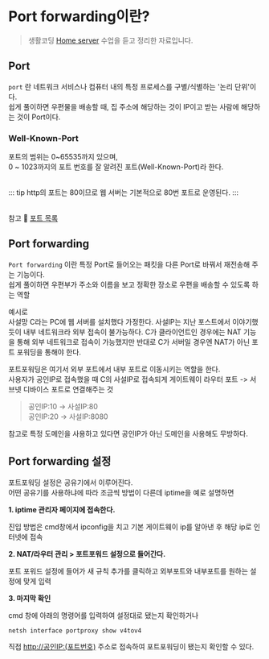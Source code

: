 Port forwarding이란? <Badge text="song" />
==========================================

> 생활코딩 [Home server](https://opentutorials.org/course/3265/20038) 수업을 듣고 정리한 자료입니다.

Port
----

<code>port</code> 란 네트워크 서비스나 컴퓨터 내의 특정 프로세스를 구별/식별하는 '논리 단위'이다.  
쉽게 풀이하면 우편물을 배송할 때, 집 주소에 해당하는 것이 IP이고 받는 사람에 해당하는 것이 Port이다.

### Well-Known-Port

포트의 범위는 0~65535까지 있으며,  
0 ~ 1023까지의 포트 번호를 잘 알려진 포트(Well-Known-Port)라 한다.  
<br>

::: tip
http의 포트는 80이므로 웹 서버는 기본적으로 80번 포트로 운영된다.
:::  
<br>

참고 :link: [포트 목록](https://ko.wikipedia.org/wiki/TCP/UDP%EC%9D%98_%ED%8F%AC%ED%8A%B8_%EB%AA%A9%EB%A1%9D)

Port forwarding
---------------

<code>Port forwarding</code> 이란 특정 Port로 들어오는 패킷을 다른 Port로 바꿔서 재전송해 주는 기능이다.  
쉽게 풀이하면 우편부가 주소와 이름을 보고 정확한 장소로 우편을 배송할 수 있도록 하는 역할

예시로  
사설망 C라는 PC에 웹 서버를 설치했다 가정한다. 사설IP는 지난 포스트에서 이야기했듯이 내부 네트워크라 외부 접속이 불가능하다. C가 클라이언트인 경우에는 NAT 기능을 통해 외부 네트워크로 접속이 가능했지만 반대로 C가 서버일 경우엔 NAT가 아닌 포트 포워딩을 통해야 한다.

포트포워딩은 여기서 외부 포트에서 내부 포트로 이동시키는 역할을 한다.  
사용자가 공인IP로 접속했을 때 C의 사설IP로 접속되게 게이트웨이 라우터 포트 -> 서브넷 디바이스 포트로 연결해주는 것

> 공인IP:10 -> 사설IP:80   
> 공인IP:20 -> 사설IP:8080

참고로 특정 도메인을 사용하고 있다면 공인IP가 아닌 도메인을 사용해도 무방하다.

Port forwarding 설정
--------------------

포트포워딩 설정은 공유기에서 이루어진다.  
어떤 공유기를 사용하냐에 따라 조금씩 방법이 다른데 iptime을 예로 설명하면

**1. iptime 관리자 페이지에 접속한다.**

진입 방법은 cmd창에서 ipconfig을 치고 기본 게이트웨이 ip를 알아낸 후 해당 ip로 인터넷에 접속

**2. NAT/라우터 관리 > 포트포워드 설정으로 들어간다.**

포트 포워드 설정에 들어가 새 규칙 추가를 클릭하고 외부포트와 내부포트를 원하는 설정에 맞게 입력

**3. 마지막 확인**

cmd 창에 아래의 명령어를 입력하여 설정대로 됐는지 확인하거나

```
netsh interface portproxy show v4tov4
```

직접 <http://공인IP:(포트번호)> 주소로 접속하여 포트포워딩이 됐는지 확인할 수 있다.
